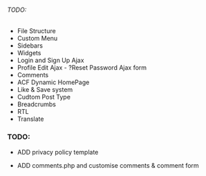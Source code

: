 ###### TODO:

- File Structure
- Custom Menu
- Sidebars
- Widgets
- Login and Sign Up Ajax
- Profile Edit Ajax - ?Reset Password Ajax form
  <!-- https://wordpress.stackexchange.com/questions/60318/sending-the-reset-password-link-programatically -->
  <!-- https://www.jclabs.co.uk/lost-password-form-and-password-reset-form/ -->
- Comments
- ACF Dynamic HomePage
- Like & Save system
- Cudtom Post Type
- Breadcrumbs
- RTL
- Translate

### TODO:

- ADD privacy policy template

- ADD comments.php and customise comments & comment form
